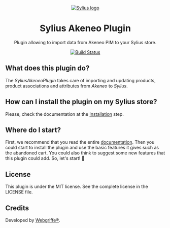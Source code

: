 <p align="center">
    <a href="https://sylius.com" target="_blank">
        <img src="https://demo.sylius.com/assets/shop/img/logo.png"  alt="Sylius logo"/>
    </a>
</p>

<h1 align="center">Sylius Akeneo Plugin</h1>
<p align="center">
    Plugin allowing to import data from Akeneo PIM to your Sylius store.
</p>
<p align="center">
    <a href="https://github.com/webgriffe/SyliusAkeneoPlugin/actions">
        <img src="https://github.com/webgriffe/SyliusAkeneoPlugin/workflows/Build/badge.svg" alt="Build Status" />
    </a>
</p>

## What does this plugin do?

The _SyliusAkeneoPlugin_ takes care of importing and updating products, product associations and attributes from _Akeneo_ to _Sylius_.

## How can I install the plugin on my Sylius store?

Please, check the documentation at the [Installation](https://webgriffe.github.io/SyliusAkeneoPlugin/installation.html) step.

## Where do I start?

First, we recommend that you read the entire [documentation](https://webgriffe.github.io/SyliusAkeneoPlugin/). Then you could start to
install the plugin and use the basic features it gives such as the abandoned cart. You could also think to suggest some
new features that this plugin could add. So, let's start! 🚀

## License

This plugin is under the MIT license. See the complete license in the LICENSE file.

## Credits

Developed by [Webgriffe®](http://www.webgriffe.com/).
